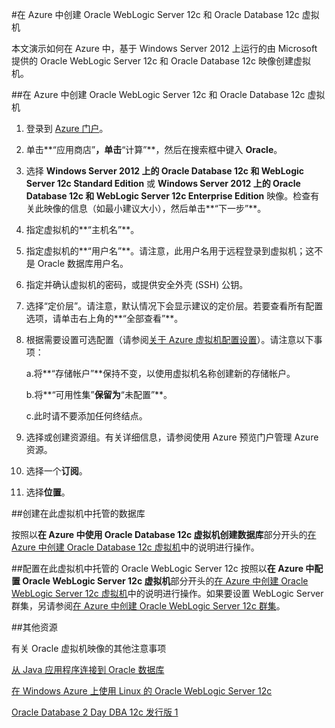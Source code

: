 <properties title="Creating an Oracle WebLogic Server 12c and Oracle Database 12c virtual machine in Azure" pageTitle="在 Azure 中创建 Oracle WebLogic Server 12c 和 Oracle Database 12c 虚拟机" description="逐步演示在 Windows Azure 中创建运行在 Windows Server 2012 上的 Oracle WebLogic Server 12c 和 Oracle Database 12c 映像的示例。" services="virtual-machines" authors="bbenz" documentationCenter=""/>
<tags ms.service="virtual-machines" ms.date="06/22/2015" wacn.date="08/29/2015"/>

#在 Azure 中创建 Oracle WebLogic Server 12c 和 Oracle Database 12c 虚拟机

本文演示如何在 Azure 中，基于 Windows Server 2012 上运行的由 Microsoft 提供的 Oracle WebLogic Server 12c 和 Oracle Database 12c 映像创建虚拟机。

##在 Azure 中创建 Oracle WebLogic Server 12c 和 Oracle Database 12c 虚拟机

1. 登录到 [Azure 门户](https://manage.windowsazure.cn)。

2.	单击**“应用商店”**，单击**“计算”**，然后在搜索框中键入 **Oracle**。

3.	选择 **Windows Server 2012 上的 Oracle Database 12c 和 WebLogic Server 12c Standard Edition** 或 **Windows Server 2012 上的 Oracle Database 12c 和 WebLogic Server 12c Enterprise Edition** 映像。检查有关此映像的信息（如最小建议大小），然后单击**“下一步”**。

4.	指定虚拟机的**“主机名”**。

5.	指定虚拟机的**“用户名”**。请注意，此用户名用于远程登录到虚拟机；这不是 Oracle 数据库用户名。

6.	指定并确认虚拟机的密码，或提供安全外壳 (SSH) 公钥。

7.	选择“定价层”。请注意，默认情况下会显示建议的定价层。若要查看所有配置选项，请单击右上角的**“全部查看”**。

8. 根据需要设置可选配置（请参阅[关于 Azure 虚拟机配置设置](https://msdn.microsoft.com/zh-cn/library/azure/dn763935.aspx)）。请注意以下事项：

	a.将**“存储帐户”**保持不变，以使用虚拟机名称创建新的存储帐户。

	b.将**“可用性集”**保留为**“未配置”**。

	c.此时请不要添加任何终结点。

9.	选择或创建资源组。有关详细信息，请参阅<!--[-->使用 Azure 预览门户管理 Azure 资源<!--](/documentation/articles/resource-group-portal)-->。

10. 选择一个**订阅**。

11. 选择**位置**。


##创建在此虚拟机中托管的数据库

按照以**在 Azure 中使用 Oracle Database 12c 虚拟机创建数据库**部分开头的[在 Azure 中创建 Oracle Database 12c 虚拟机](/documentation/articles/virtual-machines-creating-oracle-database-virtual-machine)中的说明进行操作。

##配置在此虚拟机中托管的 Oracle WebLogic Server 12c
按照以**在 Azure 中配置 Oracle WebLogic Server 12c 虚拟机**部分开头的[在 Azure 中创建 Oracle WebLogic Server 12c 虚拟机](/documentation/articles/virtual-machines-creating-oracle-webLogic-server-12c-virtual-machine)中的说明进行操作。如果要设置 WebLogic Server 群集，另请参阅[在 Azure 中创建 Oracle WebLogic Server 12c 群集](/documentation/articles/virtual-machines-creating-oracle-webLogic-server-12c-cluster)。

##其他资源
<!--[-->有关 Oracle 虚拟机映像的其他注意事项<!--](/documentation/articles/miscellaneous-considerations-for-oracle-virtual-machine-images-new-article)-->

[从 Java 应用程序连接到 Oracle 数据库](http://docs.oracle.com/cd/E11882_01/appdev.112/e12137/getconn.htm#TDPJD136)

[在 Windows Azure 上使用 Linux 的 Oracle WebLogic Server 12c](http://www.oracle.com/technetwork/middleware/weblogic/learnmore/oracle-weblogic-on-azure-wp-2020930.pdf)

[Oracle Database 2 Day DBA 12c 发行版 1](http://docs.oracle.com/cd/E16655_01/server.121/e17643/toc.htm)

<!---HONumber=67-->